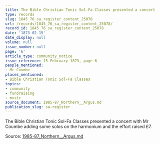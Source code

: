 ```yaml
---
title: The Bible Christian Tonic Sol-Fa Classes presented a concert
type: records
slug: 1845_76_sa_register_content_25078
url: /records/1845_76_sa_register_content_25078/
record_id: 1845_76_sa_register_content_25078
date: '1873-02-15'
date_display: null
volume: null
issue_number: null
page: '6'
article_type: community_notice
issue_reference: 15 February 1873, page 6
people_mentioned:
- Mr Coumbe
places_mentioned:
- Bible Christian Tonic Sol-Fa Classes
topics:
- community
- fundraising
- music
source_document: 1985-87_Northern__Argus.md
publication_slug: sa-register
---
```


The Bible Christian Tonic Sol-Fa Classes presented a concert with Mr Coumbe adding some solos on the harmonium and the effort raised £7.

Source: [1985-87_Northern__Argus.md](/downloads/markdown/1985-87_Northern__Argus.md)
